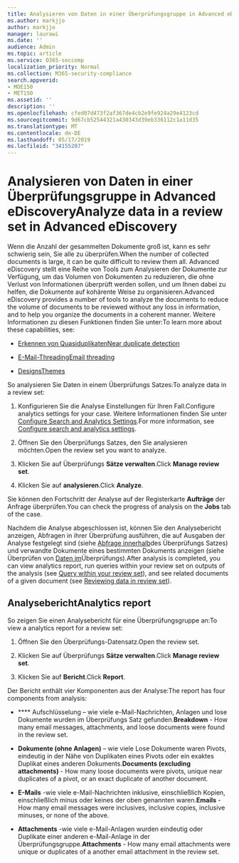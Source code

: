 ```yaml
---
title: Analysieren von Daten in einer Überprüfungsgruppe in Advanced eDiscovery
ms.author: markjjo
author: markjjo
manager: laurawi
ms.date: ''
audience: Admin
ms.topic: article
ms.service: O365-seccomp
localization_priority: Normal
ms.collection: M365-security-compliance
search.appverid:
- MOE150
- MET150
ms.assetid: ''
description: ''
ms.openlocfilehash: cfed07d473f2af367de4cb2e9fe924a29e4123cd
ms.sourcegitcommit: 9d67cb52544321a430343d39eb336112c1a11d35
ms.translationtype: MT
ms.contentlocale: de-DE
ms.lasthandoff: 05/17/2019
ms.locfileid: "34155207"
---
```

# <a name="analyze-data-in-a-review-set-in-advanced-ediscovery"></a><span data-ttu-id="68931-102">Analysieren von Daten in einer Überprüfungsgruppe in Advanced eDiscovery</span><span class="sxs-lookup"><span data-stu-id="68931-102">Analyze data in a review set in Advanced eDiscovery</span></span>

<span data-ttu-id="68931-103">Wenn die Anzahl der gesammelten Dokumente groß ist, kann es sehr schwierig sein, Sie alle zu überprüfen.</span><span class="sxs-lookup"><span data-stu-id="68931-103">When the number of collected documents is large, it can be quite difficult to review them all.</span></span> <span data-ttu-id="68931-104">Advanced eDiscovery stellt eine Reihe von Tools zum Analysieren der Dokumente zur Verfügung, um das Volumen von Dokumenten zu reduzieren, die ohne Verlust von Informationen überprüft werden sollen, und um Ihnen dabei zu helfen, die Dokumente auf kohärente Weise zu organisieren.</span><span class="sxs-lookup"><span data-stu-id="68931-104">Advanced eDiscovery provides a number of tools to analyze the documents to reduce the volume of documents to be reviewed without any loss in information, and to help you organize the documents in a coherent manner.</span></span> <span data-ttu-id="68931-105">Weitere Informationen zu diesen Funktionen finden Sie unter:</span><span class="sxs-lookup"><span data-stu-id="68931-105">To learn more about these capabilities, see:</span></span>

- [<span data-ttu-id="68931-106">Erkennen von Quasiduplikaten</span><span class="sxs-lookup"><span data-stu-id="68931-106">Near duplicate detection</span></span>](near-duplicates.md)

- [<span data-ttu-id="68931-107">E-Mail-Threading</span><span class="sxs-lookup"><span data-stu-id="68931-107">Email threading</span></span>](email-threading.md)

- [<span data-ttu-id="68931-108">Designs</span><span class="sxs-lookup"><span data-stu-id="68931-108">Themes</span></span>](themes.md)

<span data-ttu-id="68931-109">So analysieren Sie Daten in einem Überprüfungs Satzes:</span><span class="sxs-lookup"><span data-stu-id="68931-109">To analyze data in a review set:</span></span>

1. <span data-ttu-id="68931-110">Konfigurieren Sie die Analyse Einstellungen für Ihren Fall.</span><span class="sxs-lookup"><span data-stu-id="68931-110">Configure analytics settings for your case.</span></span> <span data-ttu-id="68931-111">Weitere Informationen finden Sie unter [Configure Search and Analytics Settings](configure-search-analytics-settings.md).</span><span class="sxs-lookup"><span data-stu-id="68931-111">For more information, see [Configure search and analytics settings](configure-search-analytics-settings.md).</span></span>

2. <span data-ttu-id="68931-112">Öffnen Sie den Überprüfungs Satzes, den Sie analysieren möchten.</span><span class="sxs-lookup"><span data-stu-id="68931-112">Open the review set you want to analyze.</span></span>

3. <span data-ttu-id="68931-113">Klicken Sie auf Überprüfungs **Sätze verwalten**.</span><span class="sxs-lookup"><span data-stu-id="68931-113">Click **Manage review set**.</span></span>

4. <span data-ttu-id="68931-114">Klicken Sie auf **analysieren**.</span><span class="sxs-lookup"><span data-stu-id="68931-114">Click **Analyze**.</span></span>

<span data-ttu-id="68931-115">Sie können den Fortschritt der Analyse auf der Registerkarte **Aufträge** der Anfrage überprüfen.</span><span class="sxs-lookup"><span data-stu-id="68931-115">You can check the progress of analysis on the **Jobs** tab of the case.</span></span>

 <span data-ttu-id="68931-116">Nachdem die Analyse abgeschlossen ist, können Sie den Analysebericht anzeigen, Abfragen in ihrer Überprüfung ausführen, die auf Ausgaben der Analyse festgelegt sind (siehe [Abfrage innerhalb](review-set-search.md)des Überprüfungs Satzes) und verwandte Dokumente eines bestimmten Dokuments anzeigen (siehe Überprüfen von [Daten im](reviewing-data-in-review-set.md)Überprüfungs).</span><span class="sxs-lookup"><span data-stu-id="68931-116">After analysis is completed, you can view analytics report, run queries within your review set on outputs of the analysis (see [Query within your review set](review-set-search.md)), and see related documents of a given document (see [Reviewing data in review set](reviewing-data-in-review-set.md)).</span></span>

## <a name="analytics-report"></a><span data-ttu-id="68931-117">Analysebericht</span><span class="sxs-lookup"><span data-stu-id="68931-117">Analytics report</span></span>

<span data-ttu-id="68931-118">So zeigen Sie einen Analysebericht für eine Überprüfungsgruppe an:</span><span class="sxs-lookup"><span data-stu-id="68931-118">To view a analytics report for a review set:</span></span>

1. <span data-ttu-id="68931-119">Öffnen Sie den Überprüfungs-Datensatz.</span><span class="sxs-lookup"><span data-stu-id="68931-119">Open the review set.</span></span>

2. <span data-ttu-id="68931-120">Klicken Sie auf Überprüfungs **Sätze verwalten**.</span><span class="sxs-lookup"><span data-stu-id="68931-120">Click **Manage review set**.</span></span>

3. <span data-ttu-id="68931-121">Klicken Sie auf **Bericht**.</span><span class="sxs-lookup"><span data-stu-id="68931-121">Click **Report**.</span></span>

<span data-ttu-id="68931-122">Der Bericht enthält vier Komponenten aus der Analyse:</span><span class="sxs-lookup"><span data-stu-id="68931-122">The report has four components from analysis:</span></span>

- <span data-ttu-id="68931-123">\*\*\*\* Aufschlüsselung – wie viele e-Mail-Nachrichten, Anlagen und lose Dokumente wurden im Überprüfungs Satz gefunden.</span><span class="sxs-lookup"><span data-stu-id="68931-123">**Breakdown** - How many email messages, attachments, and loose documents were found in the review set.</span></span>

- <span data-ttu-id="68931-124">**Dokumente (ohne Anlagen)** – wie viele Lose Dokumente waren Pivots, eindeutig in der Nähe von Duplikaten eines Pivots oder ein exaktes Duplikat eines anderen Dokuments.</span><span class="sxs-lookup"><span data-stu-id="68931-124">**Documents (excluding attachments)** - How many loose documents were pivots, unique near duplicates of a pivot, or an exact duplicate of another document.</span></span>

- <span data-ttu-id="68931-125">**E-Mails** -wie viele e-Mail-Nachrichten inklusive, einschließlich Kopien, einschließlich minus oder keines der oben genannten waren.</span><span class="sxs-lookup"><span data-stu-id="68931-125">**Emails** - How many email messages were inclusives, inclusive copies, inclusive minuses, or none of the above.</span></span>

- <span data-ttu-id="68931-126">**Attachments** -wie viele e-Mail-Anlagen wurden eindeutig oder Duplikate einer anderen e-Mail-Anlage in der Überprüfungsgruppe.</span><span class="sxs-lookup"><span data-stu-id="68931-126">**Attachments** - How many email attachments were unique or duplicates of a another email attachment in the review set.</span></span>